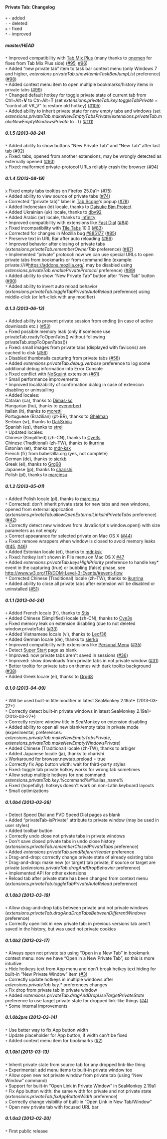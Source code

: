 ﻿#### Private Tab: Changelog

`+` - added<br>
`-` - deleted<br>
`x` - fixed<br>
`*` - improved<br>

##### master/HEAD
`*` Improved compatibility with <a href="https://addons.mozilla.org/addon/tab-mix-plus/">Tab Mix Plus</a> (many thanks to <a href="https://addons.mozilla.org/user/onemen/">onemen</a> for fixes from Tab Mix Plus side) (<a href="https://github.com/Infocatcher/Private_Tab/issues/95">#95</a>, <a href="https://github.com/Infocatcher/Private_Tab/issues/96">#96</a>)<br>
`+` Added “new private tab” item to task bar context menu (only Windows 7 and higher, <em>extensions.privateTab.showItemInTaskBarJumpList</em> preference) (<a href="https://github.com/Infocatcher/Private_Tab/issues/98">#98</a>)<br>
`+` Added context menu item to open multiple bookmarks/history items in private tabs (<a href="https://github.com/Infocatcher/Private_Tab/issues/99">#99</a>)<br>
`*` Changed default hotkey for toggle private state of current tab from Ctrl+Alt+<strong>V</strong> to Ctr+Alt+<strong>T</strong> (set <em>extensions.privateTab.key.toggleTabPrivate</em> = “control alt VK_V” to restore old hotkey) (<a href="https://github.com/Infocatcher/Private_Tab/issues/105">#105</a>)<br>
`+` Added ability to inherit private state for new empty tabs and windows (set <em>extensions.privateTab.makeNewEmptyTabsPrivate</em>/<em>extensions.privateTab.makeNewEmptyWindowsPrivate</em> to `-1`) (<a href="https://github.com/Infocatcher/Private_Tab/issues/111">#111</a>)<br>

##### 0.1.5 (2013-08-24)
`*` Added ability to show buttons “New Private Tab” and “New Tab” after last tab (<a href="https://github.com/Infocatcher/Private_Tab/issues/92">#92</a>)<br>
`x` Fixed: tabs, opened from another extensions, may be wrongly detected as externally opened (<a href="https://github.com/Infocatcher/Private_Tab/issues/93">#93</a>)<br>
`x` Fixed: malformed private-protocol URLs reliably crash the browser (<a href="https://github.com/Infocatcher/Private_Tab/issues/94">#94</a>)<br>

##### 0.1.4 (2013-08-19)
`x` Fixed empty tabs tooltips on Firefox 25.0a1+ (<a href="https://github.com/Infocatcher/Private_Tab/issues/75">#75</a>)<br>
`+` Added ability to view source of private tabs (<a href="https://github.com/Infocatcher/Private_Tab/issues/74">#74</a>)<br>
`x` Corrected “(private tab)” label in <a href="https://addons.mozilla.org/addon/tab-scope/">Tab Scope</a>'s popup (<a href="https://github.com/Infocatcher/Private_Tab/issues/78">#78</a>)<br>
`+` Added Indonesian (id) locale, thanks to <a href="https://addons.mozilla.org/user/daisukeDan/">Daisuke Bjm Project</a><br>
`+` Added Ukrainian (uk) locale, thanks to <a href="https://addons.mozilla.org/user/dbv92/">dbv92</a><br>
`+` Added Arabic (ar) locale, thanks to <a href="https://addons.mozilla.org/user/slax/">infinity</a><br>
`*` Improved compatibility with extensions like <a href="https://addons.mozilla.org/addon/fast-dial-5721/">Fast Dial</a> (<a href="https://github.com/Infocatcher/Private_Tab/issues/84">#84</a>)<br>
`x` Fixed incompatibility with <a href="https://addons.mozilla.org/addon/tile-tabs/">Tile Tabs</a> 10.0 (<a href="https://github.com/Infocatcher/Private_Tab/issues/83">#83</a>)<br>
`x` Corrected for changes in Mozilla bug <a href="https://bugzilla.mozilla.org/show_bug.cgi?id=885177">#885177</a> (<a href="https://github.com/Infocatcher/Private_Tab/issues/85">#85</a>)<br>
`*` Preserve text in URL Bar after auto reloading (<a href="https://github.com/Infocatcher/Private_Tab/issues/86">#86</a>)<br>
`*` Improved behavior after closing of private tabs (<em>extensions.privateTab.rememberOwnerTab</em> preference) (<a href="https://github.com/Infocatcher/Private_Tab/issues/87">#87</a>)<br>
`+` Implemented “private” protocol: now we can use special URLs to open private tabs from bookmarks or from command line (example: private:///#https://addons.mozilla.org/, may be disabled using <em>extensions.privateTab.enablePrivateProtocol</em> preference) (<a href="https://github.com/Infocatcher/Private_Tab/issues/89">#89</a>)<br>
`+` Added ability to show “New Private Tab” button after “New Tab” button (<a href="https://github.com/Infocatcher/Private_Tab/issues/90">#90</a>)<br>
`*` Added ability to invert auto reload behavior (<em>extensions.privateTab.toggleTabPrivateAutoReload</em> preference) using middle-click (or left-click with any modifier)<br>

##### 0.1.3 (2013-06-13)
`+` Added ability to prevent private session from ending (in case of active downloads etc.) (<a href="https://github.com/Infocatcher/Private_Tab/issues/53">#53</a>)<br>
`x` Fixed possible memory leak (only if someone use privateTab.readyToOpenTabs() without following privateTab.stopToOpenTabs())<br>
`x` Fixed: small images from private tabs (displayed with favicons) are cached to disk (<a href="https://github.com/Infocatcher/Private_Tab/issues/56">#56</a>)<br>
`x` Disabled thumbnails capturing from private tabs (<a href="https://github.com/Infocatcher/Private_Tab/issues/58">#58</a>)<br>
`+` Added <em>extensions.privateTab.debug.verbose</em> preference to log some additional debug information into Error Console<br>
`x` Fixed conflict with <a href="https://addons.mozilla.org/addon/nosquint/">NoSquint</a> extension (<a href="https://github.com/Infocatcher/Private_Tab/issues/61">#61</a>)<br>
`*` Small performance improvements<br>
`*` Improved localizability of confirmation dialog in case of extension disabling or uninstalling<br>
`+` Added locales:<br>
	Catalan (ca), thanks to <a href="https://github.com/Dimas-sc">Dimas-sc</a><br>
	Hungarian (hu), thanks to <a href="https://github.com/evenorbert">evenorbert</a><br>
	Italian (it), thanks to <a href="https://github.com/moretti">moretti</a><br>
	Portuguese (Brazilian) (pt-BR), thanks to <a href="http://www.babelzilla.org/forum/index.php?showuser=212">Ghelman</a><br>
	Serbian (sr), thanks to <a href="http://www.babelzilla.org/forum/index.php?showuser=8719">DakSrbija</a><br>
	Spanish (es), thanks to <a href="https://github.com/strel">strel</a><br>
`*` Updated locales:<br>
	Chinese (Simplified) (zh-CN), thanks to <a href="https://github.com/Cye3s">Cye3s</a><br>
	Chinese (Traditional) (zh-TW), thanks to <a href="https://github.com/ikurrina">ikurrina</a><br>
	Estonian (et), thanks to <a href="https://github.com/mdr-ksk">mdr-ksk</a><br>
	French (fr) from babelzilla.org (yes, not complete)<br>
	German (de), thanks to <a href="https://github.com/sierkb">sierkb</a><br>
	Greek (el), thanks to <a href="http://www.babelzilla.org/forum/index.php?showuser=15362">Grg68</a><br>
	Japanese (jp), thanks to <a href="https://github.com/charishi">charishi</a><br>
	Polish (pl), thanks to <a href="https://github.com/marcinsu">marcinsu</a><br>

##### 0.1.2 (2013-05-01)
`+` Added Polish locale (pl), thanks to <a href="https://github.com/marcinsu">marcinsu</a><br>
`*` Corrected: don't inherit private state for new tabs and new windows, opened from external application (<em>extensions.privateTab.allowOpenExternalLinksInPrivateTabs</em> preference) (<a href="https://github.com/Infocatcher/Private_Tab/issues/42">#42</a>)<br>
`x` Correctly detect new windows from JavaScript's window.open() with size parameters as not empty<br>
`x` Correct appearance for selected private on Mac OS X (<a href="https://github.com/Infocatcher/Private_Tab/issues/44">#44</a>)<br>
`x` Fixed: remove wrappers when window is closed to avoid memory leaks (<a href="https://github.com/Infocatcher/Private_Tab/issues/45">#45</a>, <a href="https://github.com/Infocatcher/Private_Tab/issues/46">#46</a>)<br>
`+` Added Estonian locale (et), thanks to <a href="http://forums.mozillazine.org/memberlist.php?mode=viewprofile&amp;u=2361677">mdr.ksk</a><br>
`x` Fixed: hotkey isn't shown in File menu on Mac OS X <a href="https://github.com/Infocatcher/Private_Tab/issues/47">#47</a><br>
`+` Added <em>extensions.privateTab.keysHighPriority</em> preference to handle key* event in the capturing (true) or bubbling (false) phase, see http://www.w3.org/TR/DOM-Level-3-Events/#event-flow<br>
`*` Corrected Chinese (Traditional) locale (zh-TW), thanks to <a href="https://github.com/marcinsu">ikurrina</a><br>
`+` Added ability to close all private tabs after extension will be disabled or uninstalled (<a href="https://github.com/Infocatcher/Private_Tab/issues/51">#51</a>)<br>

##### 0.1.1 (2013-04-24)
`+` Added French locale (fr), thanks to <a href="https://github.com/Stis">Stis</a><br>
`+` Added Chinese (Simplified) locale (zh-CN), thanks to <a href="https://github.com/Cye3s">Cye3s</a><br>
`x` Fixed memory leak on extension disabling (due to not deleted window.privateTab) (<a href="https://github.com/Infocatcher/Private_Tab/issues/33">#33</a>)<br>
`+` Added Vietnamese locale (vi), thanks to <a href="https://github.com/leof36">Leof36</a><br>
`+` Added German locale (de), thanks to <a href="https://github.com/sierkb">sierkb</a><br>
`*` Improved compatibility with extensions like <a href="https://addons.mozilla.org/addon/personal-menu/">Personal Menu</a> (<a href="https://github.com/Infocatcher/Private_Tab/issues/35">#35</a>)<br>
`+` Detect <a href="https://addons.mozilla.org/addon/super-start/">Super Start</a> page as blank<br>
`*` Improved: now private tabs aren't saved in sessions (<a href="https://github.com/Infocatcher/Private_Tab/issues/36">#36</a>)<br>
`*` Improved: show downloads from private tabs in not private window (<a href="https://github.com/Infocatcher/Private_Tab/issues/31">#31</a>)<br>
`*` Better tooltip for private tabs on themes with dark tooltip background (<a href="https://github.com/Infocatcher/Private_Tab/issues/38">#38</a>)<br>
`+` Added Greek locale (el), thanks to <a href="http://forums.mozillazine.org/memberlist.php?mode=viewprofile&u=1595963">Grg68</a><br>

##### 0.1.0 (2013-04-09)
`*` Will be used built-in title modifier in latest SeaMonkey 2.19a1+ (2013-03-27+)<br>
`*` Correctly detect built-in private windows in latest SeaMonkey 2.19a1+ (2013-03-27+)<br>
`x` Correctly restore window title in SeaMonkey on extension disabling<br>
`+` Added ability to open all new blank/empty tabs in private mode (experimental, preferences: <em>extensions.privateTab.makeNewEmptyTabsPrivate</em>, <em>extensions.privateTab.makeNewEmptyWindowsPrivate</em>)<br>
`+` Added Chinese (Traditional) locale (zh-TW), thanks to arbiger<br>
`+` Added Japanese locale (ja), thanks to charishi<br>
`x` Workaround for browser.newtab.preload = true<br>
`x` Correctly fix App button width: wait for third-party styles<br>
`x` Fixed: toggle tab private hotkey works for wrong tab sometimes<br>
`*` Allow setup multiple hotkeys for one command: <em>extensions.privateTab.key.</em>%command%<em>#</em>%alias_name%<br>
`x` Fixed (hopefully): hotkeys doesn't work on non-Latin keyboard layouts<br>
`*` Small optimizations<br>

##### 0.1.0b4 (2013-03-26)
`+` Detect Speed Dial and FVD Speed Dial pages as blank<br>
`+` Added “privateTab-isPrivate” attribute to private window (may be used in user styles)<br>
`+` Added toolbar button<br>
`x` Correctly undo close not private tabs in private windows<br>
`+` Don't save closed private tabs in undo close history (<em>extensions.privateTab.rememberClosedPrivateTabs</em> preference)<br>
`+` Added <em>extensions.privateTab.sendRefererHeader</em> preference<br>
`x` Drag-and-drop: correctly change private state of already existing tabs<br>
`*` Drag-and-drop: make new (or target) tab private, if source or target are private (<em>extensions.privateTab.dragAndDropBehavior</em> preference)<br>
`+` Implemented API for other extensions<br>
`+` Reload tab after private state has been changed from context menu (<em>extensions.privateTab.toggleTabPrivateAutoReload</em> preference)<br>

##### 0.1.0b3 (2013-03-19)
`+` Allow drag-and-drop tabs between private and not private windows (<em>extensions.privateTab.dragAndDropTabsBetweenDifferentWindows</em> preference)<br>
`x` Correctly open link in new private tab: in previous versions tab aren't saved in the history, but was used not private cookies<br>

##### 0.1.0b2 (2013-03-17)
`*` Always open not private tab using “Open in a New Tab” in bookmark context menu: now we have “Open in a New Private Tab”, so this is more intuitive<br>
`x` Hide hotkeys text from App menu and don't break hetkey text hiding for built-in “New Private Window” item (<a href="https://github.com/Infocatcher/Private_Tab/issues/3">#3</a>)<br>
`x` Correctly update hotkeys in multiple windows after <em>extensions.privateTab.key.*</em> preferences changes<br>
`x` Fix drop from private tab in private window<br>
`+` Added <em>extensions.privateTab.dragAndDropUseTargetPrivateState</em> preference to use target private state for dropped link-like things (<a href="https://github.com/Infocatcher/Private_Tab/issues/4">#4</a>)<br>
`*` Some internal improvements<br>

##### 0.1.0b2pre (2013-03-14)
`*` Use better way to fix App button width<br>
`*` Update placeholder for App button, if width can't be fixed<br>
`+` Added context menu item for bookmarks (<a href="https://github.com/Infocatcher/Private_Tab/issues/2">#2</a>)<br>

##### 0.1.0b1 (2013-03-13)
`*` Inherit private state from source tab for any dropped link-like thing<br>
`+` Experimental: add menu items to built-in private window too<br>
`*` Allow open new not private window from private tab (using “New Window” command)<br>
`+` Support for built-in “Open Link in Private Window” in SeaMonkey 2.19a1<br>
`*` Fix App button width: the same width for private and not private state (<em>extensions.privateTab.fixAppButtonWidth</em> preference)<br>
`x` Correctly change visibility of built-in “Open Link in New Tab/Window”<br>
`*` Open new private tab with focused URL bar<br>

##### 0.1.0a3 (2013-02-20)
`*` First public release<br>